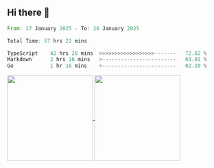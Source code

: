 ## Hi there 👋
<!--START_SECTION:waka-->

```rust
From: 17 January 2025 - To: 26 January 2025

Total Time: 57 hrs 22 mins

TypeScript    42 hrs 28 mins  >>>>>>>>>>>>>>>>>>-------   72.82 %
Markdown      2 hrs 16 mins   >------------------------   03.91 %
Go            1 hr 16 mins    >------------------------   02.20 %
```

<!--END_SECTION:waka-->

<a href="https://github.com/anuraghazra/github-readme-stats">
  <img height=200 align="center" src="https://github-readme-stats.vercel.app/api/top-langs/?username=paulgeorge35&layout=donut&langs_count=5&theme=transparent" />
</a>
<a href="https://github.com/anuraghazra/convoychat">
  <img height=200 align="center" src="https://github-readme-stats.vercel.app/api?username=paulgeorge35&show_icons=true&show=prs_merged&theme=transparent&rank_icon=github" />
</a>
